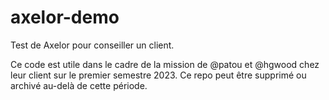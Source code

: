 # axelor-demo

Test de Axelor pour conseiller un client.

Ce code est utile dans le cadre de la mission de @patou et @hgwood chez leur client sur le premier semestre 2023.
Ce repo peut être supprimé ou archivé au-delà de cette période.
